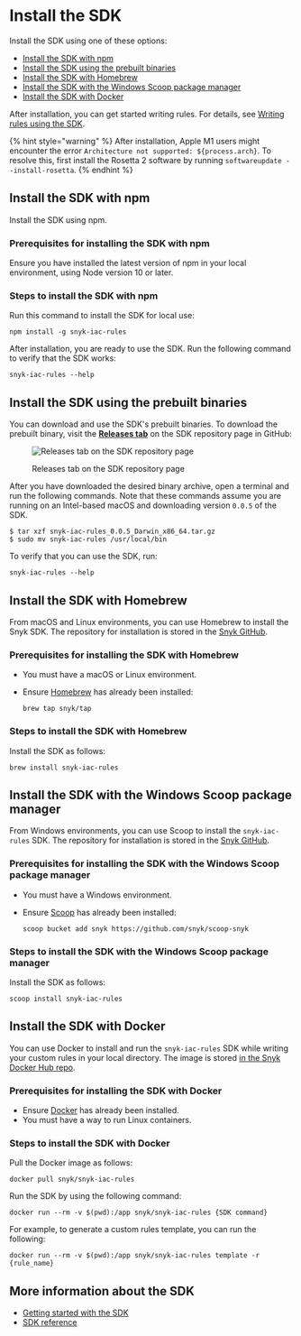 # Install the SDK

​Install the SDK using one of these options:

* [Install the SDK with npm](install-the-sdk.md#install-the-sdk-with-npm)
* ​[Install the SDK using the prebuilt binaries​](install-the-sdk.md#install-the-sdk-using-the-prebuilt-binaries)
* [Install the SDK with Homebrew](install-the-sdk.md#install-the-sdk-with-homebrew)
* [​Install the SDK with the Windows Scoop package manager](install-the-sdk.md#install-the-sdk-with-the-windows-scoop-package-manager)
* [Install the SDK with Docker](install-the-sdk.md#install-the-sdk-with-docker)

After installation, you can get started writing rules. For details, see [Writing rules using the SDK](../../../scan-infrastructure/custom-rules/writing-rules-using-the-sdk/).

{% hint style="warning" %}
After installation, Apple M1 users might encounter the error `Architecture not supported: ${process.arch}`. To resolve this, first install the Rosetta 2 software by running `softwareupdate --install-rosetta`.
{% endhint %}

## Install the SDK with npm

Install the SDK using npm.

### **Prerequisites for installing the SDK with npm**

Ensure you have installed the latest version of npm in your local environment, using Node version 10 or later.

### **Steps to install the SDK with npm**

Run this command to install the SDK for local use:

```
npm install -g snyk-iac-rules
```

After installation, you are ready to use the SDK. Run the following command to verify that the SDK works:

```
snyk-iac-rules --help
```

## Install the SDK using the prebuilt binaries

You can download and use the SDK's prebuilt binaries. To download the prebuilt binary, visit the [**Releases tab**](https://github.com/snyk/snyk-iac-rules/releases) on the SDK repository page in GitHub:

<figure><img src="../../../.gitbook/assets/screenshot-2021-09-24-at-13.44.36.png" alt="Releases tab on the SDK repository page"><figcaption><p>Releases tab on the SDK repository page</p></figcaption></figure>

After you have downloaded the desired binary archive, open a terminal and run the following commands. Note that these commands assume you are running on an Intel-based macOS and downloading version `0.0.5` of the SDK.

```
$ tar xzf snyk-iac-rules_0.0.5_Darwin_x86_64.tar.gz 
$ sudo mv snyk-iac-rules /usr/local/bin
```

To verify that you can use the SDK, run:

```
snyk-iac-rules --help
```

## Install the SDK with Homebrew

From macOS and Linux environments, you can use Homebrew to install the Snyk SDK. The repository for installation is stored in the [Snyk GitHub](https://github.com/snyk/homebrew-tap).

### **Prerequisites for installing the SDK with Homebrew**

* You must have a macOS or Linux environment.
*   Ensure [Homebrew](https://brew.sh/index\_he) has already been installed:

    ```
    brew tap snyk/tap
    ```

### **Steps to install the SDK with Homebrew**

Install the SDK as follows:

```
brew install snyk-iac-rules
```

## Install the SDK with the Windows Scoop package manager

From Windows environments, you can use Scoop to install the  `snyk-iac-rules` SDK. The repository for installation is stored in the [Snyk GitHub](https://github.com/snyk/scoop-snyk).

### **Prerequisites for installing the SDK with the Windows Scoop package manager**

* You must have a Windows environment.
*   Ensure [Scoop](https://scoop.sh) has already been installed:

    ```
    scoop bucket add snyk https://github.com/snyk/scoop-snyk
    ```

### **Steps to install the SDK with the Windows Scoop package manager**

Install the SDK as follows:

```
scoop install snyk-iac-rules
```

## Install the SDK with Docker

You can use Docker to install and run the `snyk-iac-rules` SDK while writing your custom rules in your local directory. The image is stored [in the Snyk Docker Hub repo](https://hub.docker.com/r/snyk/snyk-iac-rules).

### **Prerequisites for installing the SDK with Docker**

* Ensure [Docker](https://docs.docker.com/get-docker/) has already been installed.
* You must have a way to run Linux containers.

### **Steps to install the SDK with Docker**

Pull the Docker image as follows:

```
docker pull snyk/snyk-iac-rules
```

Run the SDK by using the following command:

```
docker run --rm -v $(pwd):/app snyk/snyk-iac-rules {SDK command}
```

For example, to generate a custom rules template, you can run the following:

```
docker run --rm -v $(pwd):/app snyk/snyk-iac-rules template -r {rule_name}
```

## More information about the SDK

* [​Getting started with the SDK​](../../../scan-infrastructure/custom-rules/writing-rules-using-the-sdk/)
* ​[SDK reference​](sdk-reference.md)

